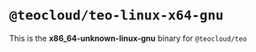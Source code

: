 # `@teocloud/teo-linux-x64-gnu`

This is the **x86_64-unknown-linux-gnu** binary for `@teocloud/teo`
